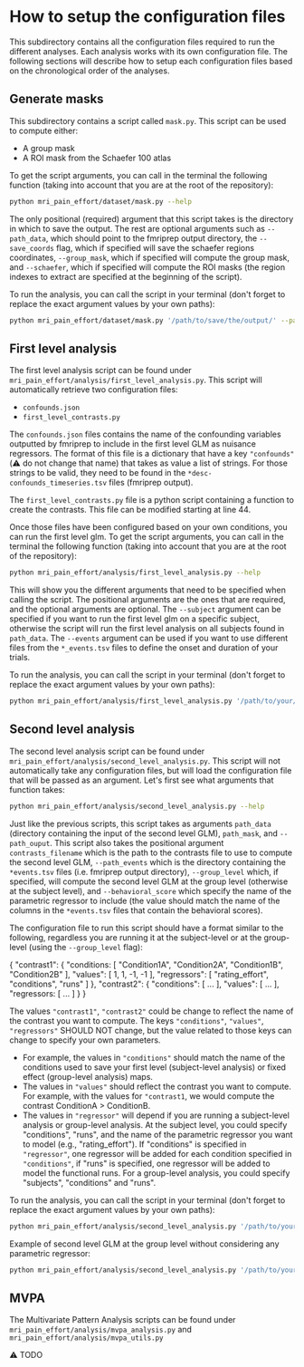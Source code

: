 # How to setup the configuration files

This subdirectory contains all the configuration files required to run the different analyses. Each analysis works with its own configuration file. The following sections will describe how to setup each configuration files based on the chronological order of the analyses.

## Generate masks

This subdirectory contains a script called `mask.py`. This script can be used to compute either:
- A group mask
- A ROI mask from the Schaefer 100 atlas

To get the script arguments, you can call in the terminal the following function (taking into account that you are at the root of the repository):

```bash
python mri_pain_effort/dataset/mask.py --help
```

The only positional (required) argument that this script takes is the directory in which to save the output. The rest are optional arguments such as `--path_data`, which should point to the fmriprep output directory, the `--save_coords` flag, which if specified will save the schaefer regions coordinates, `--group_mask`, which if specified will compute the group mask, and `--schaefer`, which if specified will compute the ROI masks (the region indexes to extract are specified at the beginning of the script).

To run the analysis, you can call the script in your terminal (don't forget to replace the exact argument values by your own paths):

```bash
python mri_pain_effort/dataset/mask.py '/path/to/save/the/output/' --path_data '/path/to/your/fmriprepoutput/' --group_mask --schaefer
```

## First level analysis

The first level analysis script can be found under `mri_pain_effort/analysis/first_level_analysis.py`. This script will automatically retrieve two configuration files:
- `confounds.json`
- `first_level_contrasts.py`

The `confounds.json` files contains the name of the confounding variables outputted by fmriprep to include in the first level GLM as nuisance regressors. The format of this file is a dictionary that have a key `"confounds"` (:warning: do not change that name) that takes as value a list of strings. For those strings to be valid, they need to be found in the `*desc-confounds_timeseries.tsv` files (fmriprep output).

The `first_level_contrasts.py` file is a python script containing a function to create the contrasts. This file can be modified starting at line 44.

Once those files have been configured based on your own conditions, you can run the first level glm. To get the script arguments, you can call in the terminal the following function (taking into account that you are at the root of the repository):

```bash
python mri_pain_effort/analysis/first_level_analysis.py --help
```

This will show you the different arguments that need to be specified when calling the script. The positional arguments are the ones that are required, and the optional arguments are optional. The `--subject` argument can be specified if you want to run the first level glm on a specific subject, otherwise the script will run the first level analysis on all subjects found in `path_data`. The `--events` argument can be used if you want to use different files from the `*_events.tsv` files to define the onset and duration of your trials.

To run the analysis, you can call the script in your terminal (don't forget to replace the exact argument values by your own paths):

```bash
python mri_pain_effort/analysis/first_level_analysis.py '/path/to/your/fmriprepoutput/' '/path/to/your/group/level/mask/mymask.nii.gz' '/path/to/save/the/data/'
```

## Second level analysis

The second level analysis script can be found under `mri_pain_effort/analysis/second_level_analysis.py`. This script will not automatically take any configuration files, but will load the configuration file that will be passed as an argument. Let's first see what arguments that function takes:

```bash
python mri_pain_effort/analysis/second_level_analysis.py --help
```

Just like the previous scripts, this script takes as arguments `path_data` (directory containing the input of the second level GLM), `path_mask`, and `--path_ouput`. This script also takes the positional argument `contrasts_filename` which is the path to the contrasts file to use to compute the second level GLM, `--path_events` which is the directory containing the `*events.tsv` files (i.e. fmriprep output directory), `--group_level` which, if specified, will compute the second level GLM at the group level (otherwise at the subject level), and `--behavioral_score` which specify the name of the parametric regressor to include (the value should match the name of the columns in the `*events.tsv` files that contain the behavioral scores).

The configuration file to run this script should have a format similar to the following, regardless you are running it at the subject-level or at the group-level (using the `--group_level` flag):

{
    "contrast1": {
        "conditions: [
            "Condition1A",
            "Condition2A",
            "Condition1B",
            "Condition2B"
        ],
        "values": [
            1,
            1,
            -1,
            -1
        ],
        "regressors": [
            "rating_effort",
            "conditions",
            "runs"
        ] 
    },
    "contrast2": {
        "conditions": [
            ...
        ],
        "values": [
            ...
        ],
        "regressors: [
            ...
        ]
    }
}

The values `"contrast1"`, `"contrast2"` could be change to reflect the name of the contrast you want to compute. The keys `"conditions"`, `"values"`, `"regressors"` SHOULD NOT change, but the value related to those keys can change to specify your own parameters. 
- For example, the values in `"conditions"` should match the name of the conditions used to save your first level (subject-level analysis) or fixed effect (group-level analysis) maps. 
- The values in `"values"` should reflect the contrast you want to compute. For example, with the values for `"contrast1`, we would compute the contrast ConditionA > ConditionB. 
- The values in `"regressor"` will depend if you are running a subject-level analysis or group-level analysis. At the subject level, you could specify "conditions", "runs", and the name of the parametric regressor you want to model (e.g., "rating_effort"). If "conditions" is specified in `"regressor"`, one regressor will be added for each condition specified in `"conditions"`, if "runs" is specified, one regressor will be added to model the functional runs. For a group-level analysis, you could specify "subjects", "conditions" and "runs".

To run the analysis, you can call the script in your terminal (don't forget to replace the exact argument values by your own paths):

```bash
python mri_pain_effort/analysis/second_level_analysis.py '/path/to/your/second/level/input/' '/path/to/your/group/level/mask/mymask.nii.gz' 'your_second_level_config_file.json' --path_ouput '/path/to/save/the/data/' --path_events '/path/to/your/fmriprepoutput/' --behavioral_score 'rating_effort' 
```

Example of second level GLM at the group level without considering any parametric regressor:

```bash
python mri_pain_effort/analysis/second_level_analysis.py '/path/to/your/second/level/input/' '/path/to/your/group/level/mask/mymask.nii.gz' 'your_second_level_config_file_group_level.json' --path_ouput '/path/to/save/the/data/' --group_level
```

## MVPA

The Multivariate Pattern Analysis scripts can be found under `mri_pain_effort/analysis/mvpa_analysis.py` and `mri_pain_effort/analysis/mvpa_utils.py`

:warning: TODO